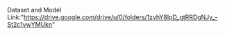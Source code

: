 Dataset and Model Link:"https://drive.google.com/drive/u/0/folders/1zyhY8IpD_gtRRDgNJy_-St2c1vwYMUkn"
